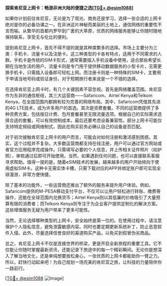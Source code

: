 **探索肯尼亚上网卡：畅游非洲大陆的便捷之选[[TG💪+ @esim1088](https://t.me/s/esim1088)]**

如果你计划前往肯尼亚，无论是为了观光、商务还是学习，选择一张合适的上网卡绝对是你的必备功课之一。在非洲这片神秘而美丽的土地上，通信网络的重要性不言而喻。从繁华的首都内罗毕到广袤的大草原，优质的网络服务能够让你随时随地保持联系，享受无与伦比的便利。

提到肯尼亚上网卡，首先不得不提的就是其种类繁多的选择。市场上主要分为三类：手机卡、流量卡以及注册卡。这三种类型的卡各有特点，适用于不同需求的人群。手机卡是传统的SIM卡形式，通常需要插入手机设备中使用，适合那些希望长期在当地生活的用户。流量卡则是专门用于提供移动数据服务的小型卡片，无需更换手机卡，只需插入设备即可轻松上网。而注册卡则是一种特殊的SIM卡，主要用于申请当地号码或验证身份，对于短期旅行者来说是一个不错的选择。

在选择肯尼亚上网卡时，有几个关键因素不容忽视。首先是网络覆盖范围。肯尼亚作为东非的通信枢纽，其三大运营商——Safaricom、Airtel Kenya和Telkom Kenya，在全国范围内都拥有较为完善的网络布局。其中，Safaricom凭借其先进的4G LTE技术，成为许多用户的首选。其次是资费套餐。不同的运营商提供了多种资费方案，包括按日计费、包月套餐甚至无限流量选项。根据自己的实际需求选择合适的套餐，可以有效控制成本。最后还要考虑设备兼容性。部分上网卡可能仅支持特定频段或网络制式，因此在购买前务必确认自己的设备是否匹配。

对于初次接触肯尼亚上网卡的用户而言，可能会对如何注册和激活感到困惑。其实，这个过程并不复杂。大多数运营商都支持在线注册，用户可以通过官方网站或者官方应用程序完成操作。只需填写必要的个人信息，并上传相关证件照片（如护照），审核通过后即可开始使用。当然，如果遇到任何问题，也可以直接联系客服寻求帮助。值得一提的是，随着eSIM技术的发展，越来越多的用户开始倾向于使用虚拟SIM卡。这种卡无需实体卡槽，只需下载对应的APP并绑定账户即可实现全球漫游，非常方便快捷。

除了基本的功能外，一些运营商还推出了额外的服务来提升用户体验。例如，Safaricom提供的M-PESA移动支付平台，不仅可以让用户轻松进行转账、缴费等操作，还能在全球范围内兑换货币；Airtel Kenya则以其低廉的价格吸引了大量预算有限的消费者；而Telkom Kenya则专注于为企业客户提供定制化的解决方案。这些增值服务无疑为用户带来了更多可能性。

当然，无论选择哪种类型的上网卡，安全始终是第一位的。在使用过程中，请注意保护个人隐私信息，避免泄露敏感内容。同时也要定期更新系统补丁，防止恶意软件入侵。此外，尽量选择信誉良好的渠道购买产品，以免买到假冒伪劣商品。

总之，肯尼亚上网卡不仅是连接世界的桥梁，更是开启全新旅程的重要工具。它不仅能让你随时掌握最新资讯，还能记录下旅途中的每一个精彩瞬间。无论你是想深入了解当地文化，还是单纯想要放松身心，一张优质的上网卡都能助你一臂之力。所以，赶快行动起来吧！为自己规划一场完美的肯尼亚之旅，让科技的力量陪伴你一路前行。

[[TG💪+ @esim1088](https://t.me/s/esim1088) ![Image](https://i.postimg.cc/4NQfJmqS/Snipaste-2025-05-13-00-14-12.png)]